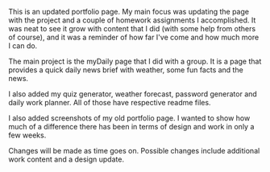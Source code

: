 This is an updated portfolio page. My main focus was updating the page with the project and a couple of homework assignments I accomplished. It was neat to see it grow with content that I did (with some help from others of course), and it was a reminder of how far I've come and how much more I can do.

The main project is the myDaily page that I did with a group. It is a page that provides a quick daily news brief with weather, some fun facts and the news.

I also added my quiz generator, weather forecast, password generator and daily work planner. All of those have respective readme files.

I also added screenshots of my old portfolio page. I wanted to show how much of a difference there has been in terms of design and work in only a few weeks.

Changes will be made as time goes on. Possible changes include additional work content and a design update.
